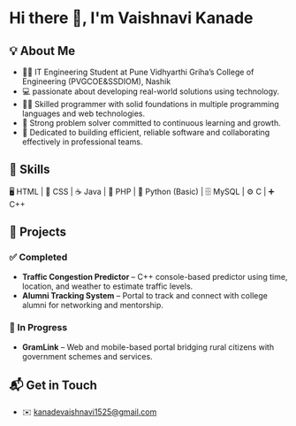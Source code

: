 # Hi there 👋, I'm Vaishnavi Kanade  

## 💡 About Me
- 👩‍🎓 IT Engineering Student at Pune Vidhyarthi Griha’s College of Engineering (PVGCOE&SSDIOM), Nashik
- 💻 passionate about developing real-world solutions using technology.
- 👨‍💻 Skilled programmer with solid foundations in multiple programming languages and web technologies.
- 🧩 Strong problem solver committed to continuous learning and growth.
- 🎯 Dedicated to building efficient, reliable software and collaborating effectively in professional teams.

## 🚀 Skills
🖥 HTML | 🎨 CSS | ☕ Java | 🐘 PHP | 🐍 Python (Basic) | 🗄 MySQL | ⚙ C | ➕ C++

## 📂 Projects  

### ✅ Completed  
 
- **Traffic Congestion Predictor** – C++ console-based predictor using time, location, and weather to estimate traffic levels.  
- **Alumni Tracking System** – Portal to track and connect with college alumni for networking and mentorship.  

### 🔄 In Progress  
- **GramLink** – Web and mobile-based portal bridging rural citizens with government schemes and services.

  
## 📬 Get in Touch
- ✉️ kanadevaishnavi1525@gmail.com

